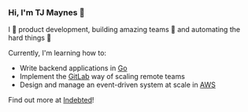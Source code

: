### Hi, I'm TJ Maynes 👋

I 💖 product development, building amazing teams 🤗 and automating the hard things 🚀

Currently, I'm learning how to:

- Write backend applications in [Go](https://go.dev/)
- Implement the [GitLab](https://learn.gitlab.com/allremote/remote-playbook) way of scaling remote teams
- Design and manage an event-driven system at scale in [AWS](https://aws.amazon.com/lambda/)

Find out more at [Indebted](https://www.indebted.co/en-US/careers/positions)!
